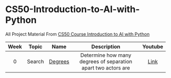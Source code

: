 # CS50-Introduction-to-AI-with-Python
All Project Material From [CS50 Course Introduction to AI with Python](https://cs50.harvard.edu/ai/2020/)

| Week | Topic  | Name | Description | Youtube |
|:----:|:------:|:----:|:-----------:|:-------:|
|  0   | Search | [Degrees](Lecture0%20(Search)/degrees)|Determine how many degrees of separation apart two actors are | [Link](https://www.youtube.com/watch?v=VYX_X-dhxIQ) |`
